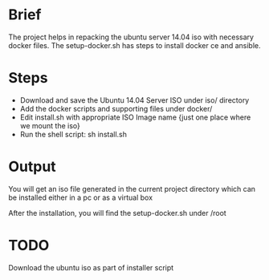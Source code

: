 # Brief
The project helps in repacking the ubuntu server 14.04 iso with necessary docker files. The setup-docker.sh has steps to install docker ce and ansible.

# Steps
* Download and save the Ubuntu 14.04 Server ISO under iso/ directory
* Add the docker scripts and supporting files under docker/
* Edit install.sh with appropriate ISO Image name {just one place where we mount the iso}
* Run the shell script: sh install.sh

# Output
You will get an iso file generated in the current project directory which can be installed either in a pc or as a virtual box

After the installation, you will find the setup-docker.sh under /root

# TODO
Download the ubuntu iso as part of installer script

